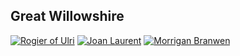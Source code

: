 ## Great Willowshire

[![Rogier of Ulri](https://i.imgur.com/uWO8Z0G.png)](RogierofUlri.md)
[![Joan Laurent](https://i.imgur.com/jZ5G1Yo.png)](JoanLaurent.md) 
[![Morrigan Branwen](https://i.imgur.com/lwlYgGh.png)](MorriganBranwen.md)
